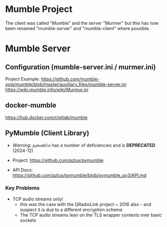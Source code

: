 # Mumble Project

The client was called "Mumble" and the server "Murmer" but this has now been renamed "mumble-server" and "mumble-client" where possible.

# Mumble Server

## Configuration (mumble-server.ini / murmer.ini)

Project Example: https://github.com/mumble-voip/mumble/blob/master/auxiliary_files/mumble-server.ini
https://wiki.mumble.info/wiki/Murmur.ini


## docker-mumble

https://hub.docker.com/r/phlak/mumble


## PyMumble (Client Library)

- *Warning*: `pymumble` has a number of deficiencies and is **DEPRECATED** (2024-12)

- Project: https://github.com/azlux/pymumble
- API Docs: https://github.com/azlux/pymumble/blob/pymumble_py3/API.md

### Key Problems

- TCP audio streams only!
  - this was the case with the QRadioLink project ~ 2016 also - and suspect it is due to a different encryption schema
  - The TCP audio streams lean on the TLS wrapper contexts over basic sockets


